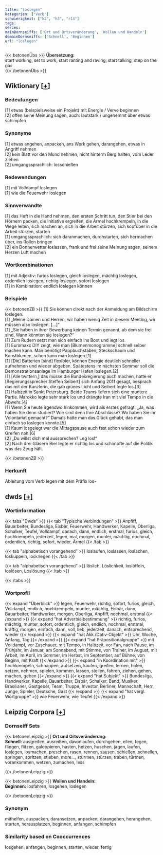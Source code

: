 ```yaml
---
title: "loslegen"
kategorien: ["Verb"]
schwierigkeit: ["k2", "h3", "r14"]
tags:
series:
mainDornseiffs: ['Ort und Ortsveränderung', 'Wollen und Handeln']
domainDornseiffs: ['Schnell', 'Beginnen']
url: "loslegen"
---
```


{{< betonenÜbs >}}
**Übersetzung:**  
start working, set to work, start ranting and raving, start talking, step on the gas  
{{< /betonenÜbs >}}

## Wiktionary [[+](https://de.wiktionary.org/wiki/loslegen)]

### Bedeutungen
[1] etwas (beispielsweise ein Projekt) mit Energie / Verve beginnen  
[2] offen seine Meinung sagen, auch: lautstark / ungehemmt über etwas schimpfen  

### Synonyme
[1] etwas angehen, anpacken, ans Werk gehen, darangehen, etwas in Angriff nehmen  
[2] kein Blatt vor den Mund nehmen, nicht hinterm Berg halten, vom Leder ziehen  
[2] umgangssprachlich: losschießen  

### Redewendungen
[1] mit Volldampf loslegen  
[1] wie die Feuerwehr loslegen  

### Sinnverwandte
[1] das Heft in die Hand nehmen, den ersten Schritt tun, den Stier bei den Hörnern packen, die Initiative ergreifen, die Ärmel hochkrempeln, in die Wege leiten, sich machen an, sich in die Arbeit stürzen, sich kopfüber in die Arbeit stürzen, starten  
[1] umgangssprachlich: sich daranmachen, durchstarten, sich hermachen über, ins Rollen bringen  
[2] ein Donnerwetter loslassen, frank und frei seine Meinung sagen, seinem Herzen Luft machen  

### Wortkombinationen
[1] mit Adjektiv: furios loslegen, gleich loslegen, mächtig loslegen, ordentlich loslegen, richtig loslegen, sofort loslegen  
[1] in Kombination: endlich loslegen können  

### Beispiele
{{< betonenZB >}}
[1] Sie können direkt nach der Anmeldung am Bildschirm loslegen.  
[1] „Meine Damen und Herren, wir haben wenig Zeit in diesem Meeting, wir müssen also loslegen. […]“  
[1] „Sie haben in ihrer Bewerbung keinen Termin genannt, ab dem sie frei sind. Wann könnten sie loslegen?“  
[1] Zum Rudern setzt man sich einfach ins Boot und legt los.  
[1] Euromaxx DIY zeigt, wie man [Blumenmonogramme] schnell selber machen kann. Man benötigt Pappbuchstaben, Steckschaum und Kunstblumen, schon kann man loslegen.[1]  
[1] [Die] Batterien [sind] flexibler, können Energie deutlich schneller aufnehmen und wieder abgeben. Spätestens im nächsten Sommer soll die Demonstrationsanlage im Hamburger Hafen loslegen.[2]  
[1] [Alle twittern,] das müsse die Bundesregierung auch machen, hatte er [Regierungssprecher Steffen Seibert] sich Anfang 2011 gesagt, besprach das mit der Kanzlerin, die gab grünes Licht und Seibert legte los.[3]  
[1] Halbzeit in Sankt Petersburg. Beide Teams liefern sich eine muntere Partie. Marokko legte sehr stark los und drängte Iran mit viel Tempo in die Abwehr.[4]  
[1] Wenn Sie heute irgendwo hinkommen, wird als erstes gefragt: „Ja, was haben Sie denn studiert? Wie sind denn Ihre Abschlüsse? Wo haben Sie ihr Volontariat gemacht?“ Damals hatte man das Glück gehabt, das man einfach so loslegen konnte.[5]  
[1] Kaum losgelegt war die Mittagspause auch fast schon wieder zum Greifen nah.[6]  
[2] „Du willst dich mal aussprechen? Leg los!“  
[2] Nach drei Gläsern Bier legte er richtig los und schimpfte auf die Politik was das Zeug hält.  

{{< /betonenZB >}}
### Herkunft
Ableitung vom Verb legen mit dem Präfix los-  



## dwds [[+](https://www.dwds.de/wb/loslegen)]

### Wortinformation
{{< tabs "Dwds" >}}
{{< tab "Typische Verbindungen" >}}
Anpfiff, Bauarbeiter, Bundesliga, Eisbär, Feuerwehr, Handwerker, Kapelle, Oberliga, Schalker, Teufel, Volldampf, danach, dann, endlich, erstmal, furios, gleich, hochkrempeln, jederzeit, legen, mal, morgen, munter, mächtig, nochmal, ordentlich, richtig, sofort, wieder, Ärmel
{{< /tab >}}

{{< tab "alphabetisch vorangehend" >}}
loslaufen, loslassen, loslachen, loskuppeln, loskriegen
{{< /tab >}}

{{< tab "alphabetisch vorangehend" >}}
löslich, Löslichkeit, loslöffeln, loslösen, Loslösung
{{< /tab >}}

{{< /tabs >}}

### Wortprofil
{{< expand "Überblick" >}} legen, Feuerwehr, richtig, sofort, furios, gleich, Volldampf, endlich, hochkrempeln, munter, mächtig, Eisbär, dann, Bauarbeiter, Handwerker, morgen, Oberliga, Anpfiff, nochmal, erstmal {{< /expand >}}
{{< expand "hat Adverbialbestimmung" >}} richtig, furios, mächtig, munter, sofort, ordentlich, gleich, endlich, nochmal, erstmal, kräftig, morgen, einfach, dann, voll, lieb, jederzeit, danach, entsprechend, wieder {{< /expand >}}
{{< expand "hat Akk./Dativ-Objekt" >}} Uhr, Woche, Anfang, Tag {{< /expand >}}
{{< expand "hat Präpositionalgruppe" >}} mit Volldampf, vor Zuschauer, mit Tempo, in Halbzeit, vor Fan, nach Pause, im Frühjahr, im Januar, am Sonnabend, mit Stimme, von Trainer, im August, mit Arbeit, im April, im Sommer, im Herbst, im September, auf Bühne, von Beginn, mit Kraft {{< /expand >}}
{{< expand "in Koordination mit" >}} hochkrempeln, schnappen, aufsetzen, kaufen, greifen, lernen, holen, setzen, nehmen, spielen, kommen, lassen, stellen, fahren, ziehen, gehen, machen, geben {{< /expand >}}
{{< expand "hat Subjekt" >}} Bundesliga, Handwerker, Kapelle, Bauarbeiter, Eisbär, Schalker, Band, Musiker, Brasilianer, Gastgeber, Team, Truppe, Investor, Berliner, Mannschaft, Herr, Junge, Spieler, Deutsche, Gast {{< /expand >}}
{{< expand "hat vergl. Wortgruppe" >}} wie Feuerwehr, wie Teufel {{< /expand >}}

## Leipzig Corpora [[+](https://corpora.uni-leipzig.de/en/res?word=loslegen&corpusId=deu_newscrawl-public_2018)]

### Dornseiff Sets
{{< betonenLeipzig >}}
**Ort und Ortsveränderung:**  
**Schnell:** ausgreifen, ausreißen, davonlaufen, durchgehen, eilen, fegen, fliegen, flitzen, galoppieren, hasten, hetzen, huschen, jagen, laufen, loslegen, losmachen, preschen, rasen, rennen, sausen, schießen, schnellen, springen, spritzen, stieben, more..., stürmen, stürzen, traben, türmen, vorankommen, wetzen, zumachen, less  

{{< /betonenLeipzig >}}


{{< betonenLeipzig >}}
**Wollen und Handeln:**  
**Beginnen:** losfahren, losgehen, loslegen  

{{< /betonenLeipzig >}}

### Synonym
mithelfen, auspacken, daransetzen, anpacken, darangehen, herangehen, starten, herausplatzen, beginnen, anfangen, schimpfen


### Similarity based on Cooccurrences
losgehen, anfangen, beginnen, starten, wieder, fertig

